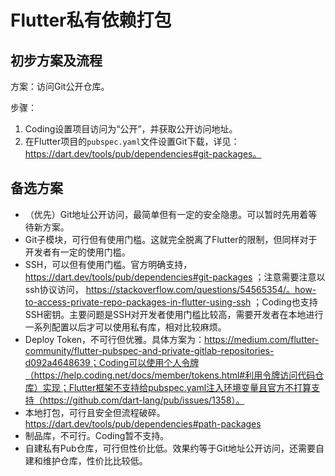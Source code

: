 # Flutter私有依赖打包

## 初步方案及流程

方案：访问Git公开仓库。

步骤：
1. Coding设置项目访问为“公开”，并获取公开访问地址。
2. 在Flutter项目的`pubspec.yaml`文件设置Git下载，详见：https://dart.dev/tools/pub/dependencies#git-packages。


## 备选方案

- （优先）Git地址公开访问，最简单但有一定的安全隐患。可以暂时先用着等待新方案。
- Git子模块，可行但有使用门槛。这就完全脱离了Flutter的限制，但同样对于开发者有一定的使用门槛。
- SSH，可以但有使用门槛。官方明确支持， https://dart.dev/tools/pub/dependencies#git-packages ；注意需要注意以ssh协议访问， https://stackoverflow.com/questions/54565354/。how-to-access-private-repo-packages-in-flutter-using-ssh ；Coding也支持SSH密钥。主要问题是SSH对开发者使用门槛比较高，需要开发者在本地进行一系列配置以后才可以使用私有库，相对比较麻烦。
- Deploy Token，不可行但优雅。具体方案为：https://medium.com/flutter-community/flutter-pubspec-and-private-gitlab-repositories-d092a4648639；Coding可以使用个人令牌（https://help.coding.net/docs/member/tokens.html#利用令牌访问代码仓库）实现；Flutter框架不支持给pubspec.yaml注入环境变量且官方不打算支持（https://github.com/dart-lang/pub/issues/1358）。
- 本地打包，可行且安全但流程破碎。 https://dart.dev/tools/pub/dependencies#path-packages 
- 制品库，不可行。Coding暂不支持。
- 自建私有Pub仓库，可行但性价比低。效果约等于Git地址公开访问，还需要自建和维护仓库，性价比比较低。

